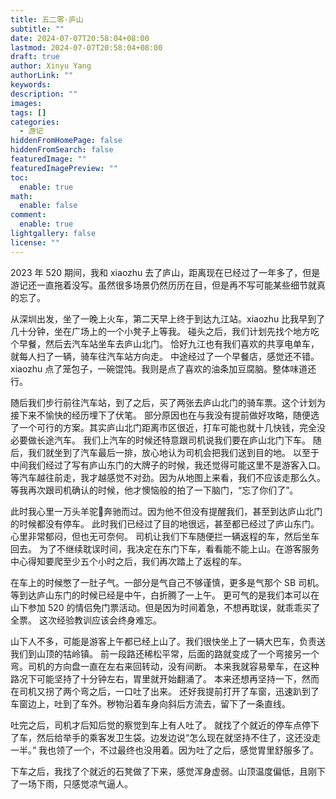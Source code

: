 ```yaml
---
title: 五二零·庐山
subtitle: ""
date: 2024-07-07T20:58:04+08:00
lastmod: 2024-07-07T20:58:04+08:00
draft: true
author: Xinyu Yang
authorLink: ""
keywords:
description: ""
images:
tags: []
categories:
  - 游记
hiddenFromHomePage: false
hiddenFromSearch: false
featuredImage: ""
featuredImagePreview: ""
toc:
  enable: true
math:
  enable: false
comment:
  enable: true
lightgallery: false
license: ""
---
```

2023 年 520 期间，我和 xiaozhu 去了庐山，距离现在已经过了一年多了，但是游记还一直拖着没写。虽然很多场景仍然历历在目，但是再不写可能某些细节就真的忘了。
<!--more-->
从深圳出发，坐了一晚上火车，第二天早上终于到达九江站。xiaozhu 比我早到了几十分钟，坐在广场上的一个小凳子上等我。
碰头之后，我们计划先找个地方吃个早餐，然后去汽车站坐车去庐山北门。
恰好九江也有我们喜欢的共享电单车，就每人扫了一辆，骑车往汽车站方向走。
中途经过了一个早餐店，感觉还不错。xiaozhu 点了笼包子，一碗馄饨。我则是点了喜欢的油条加豆腐脑。整体味道还行。

随后我们步行前往汽车站，到了之后，买了两张去庐山北门的骑车票。这个计划为接下来不愉快的经历埋下了伏笔。
部分原因也在与我没有提前做好攻略，随便选了一个可行的方案。其实庐山北门距离市区很近，打车可能也就十几快钱，完全没必要做长途汽车。
我们上汽车的时候还特意跟司机说我们要在庐山北门下车。
随后，我们就坐到了汽车最后一排，放心地认为司机会把我们送到目的地。
以至于中间我们经过了写有庐山东门的大牌子的时候，我还觉得可能这里不是游客入口。
等汽车越往前走，我才越感觉不对劲。因为从地图上来看，我们不应该走那么久。
等我再次跟司机确认的时候，他才懊恼般的拍了一下脑门，“忘了你们了”。

此时我心里一万头羊驼🦙奔驰而过。因为他不但没有提醒我们，甚至到达庐山北门的时候都没有停车。
此时我们已经过了目的地很远，甚至都已经过了庐山东门。心里非常郁闷，但也无可奈何。
司机让我们下车随便拦一辆返程的车，然后坐车回去。
为了不继续耽误时间，我决定在东门下车，看看能不能上山。在游客服务中心得知要爬至少五个小时之后，我们再次踏上了返程的车。

在车上的时候憋了一肚子气。一部分是气自己不够谨慎，更多是气那个 SB 司机。
等到达庐山东门的时候已经是中午，白折腾了一上午。
更可气的是我们本可以在山下参加 520 的情侣免门票活动。但是因为时间着急，不想再耽误，就乖乖买了全票。
这次经验教训应该会终身难忘。

山下人不多，可能是游客上午都已经上山了。我们很快坐上了一辆大巴车，负责送我们到山顶的牯岭镇。
前一段路还稀松平常，后面的路就变成了一个弯接另一个弯。司机的方向盘一直在左右来回转动，没有间断。
本来我就容易晕车，在这种路况下可能坚持了十分钟左右，胃里就开始翻涌了。
本来还想再坚持一下，然而在司机又拐了两个弯之后，一口吐了出来。
还好我提前打开了车窗，迅速趴到了车窗边上，吐到了车外。秽物沿着车身向斜后方流去，留下了一条直线。

吐完之后，司机才后知后觉的察觉到车上有人吐了。
就找了个就近的停车点停下了车，然后给举手的乘客发卫生袋。边发边说“怎么现在就坚持不住了，这还没走一半。”
我也领了一个，不过最终也没用着。因为吐了之后，感觉胃里舒服多了。

下车之后，我找了个就近的石凳做了下来，感觉浑身虚弱。山顶温度偏低，且刚下了一场下雨，只感觉凉气逼人。

